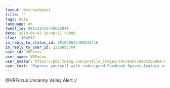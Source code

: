```yaml
---
layout: micropubpost
title: ''
tags: note
language: en
tweet_id: 981121426739662848
date: 2018-04-03 10:49:11 +0000
slug: '104911'
in_reply_to_status_id: 981048653480636416
in_reply_to_user_id: 2226895704
user_id: VRFocus
user_name: VRFocus
user_avatar: https://pbs.twimg.com/profile_images/1057938710904356864/Kyx7357K.jpg
user_text: 'Express yourself with redesigned Facebook Spaces Avatars as an update for more advanced avatars will soon be rolling out: <a href="https://t.co/BhurebvlIB" rel="nofollow noopener" dir="ltr" data-expanded-url="http://bit.ly/2GvOd6P" class="twitter-timeline-link" target="_blank" title="http://bit.ly/2GvOd6P"><span class="tco-ellipsis"></span><span class="invisible">http://</span><span class="js-display-url">bit.ly/2GvOd6P</span><span class="invisible"></span><span class="tco-ellipsis"><span class="invisible"> </span></span></a><a href="https://t.co/CbRabc5Y3d" class="twitter-timeline-link u-hidden" data-pre-embedded="true" dir="ltr">pic.twitter.com/CbRabc5Y3d</a>'
---
```

@VRFocus Uncanny Valley Alert :/
